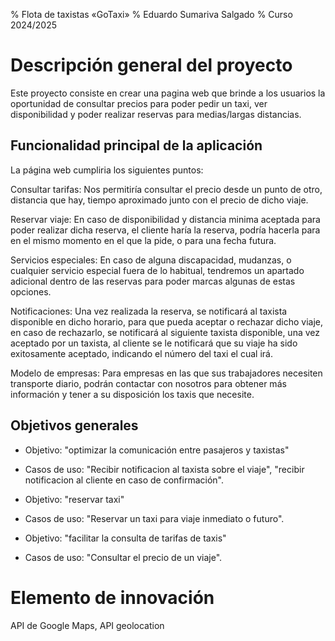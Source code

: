 % Flota de taxistas «GoTaxi»
% Eduardo Sumariva Salgado
% Curso 2024/2025

# Descripción general del proyecto

Este proyecto consiste en crear una pagina web que brinde a los usuarios la oportunidad de consultar precios para 
poder pedir un taxi, ver disponibilidad y poder realizar reservas para medias/largas distancias.

## Funcionalidad principal de la aplicación

La página web cumpliria los siguientes puntos:

Consultar tarifas: Nos permitiría consultar el precio desde un punto de otro, distancia que hay, tiempo aproximado junto con el precio de dicho viaje.

Reservar viaje: En caso de disponibilidad y distancia minima aceptada para poder realizar dicha reserva, el cliente haría
la reserva, podría hacerla para en el mismo momento en el que la pide, o para una fecha futura.

Servicios especiales: En caso de alguna discapacidad, mudanzas, o cualquier servicio especial fuera de lo habitual, tendremos un apartado adicional dentro de las reservas para poder marcas algunas de estas opciones.

Notificaciones: Una vez realizada la reserva, se notificará al taxista disponible en dicho horario, para que pueda aceptar
o rechazar dicho viaje, en caso de rechazarlo, se notificará al siguiente taxista disponible, una vez aceptado por un taxista, al cliente se le notificará que su viaje ha sido exitosamente aceptado, indicando el número del taxi el cual irá.

Modelo de empresas: Para empresas en las que sus trabajadores necesiten transporte diario, podrán contactar con nosotros para obtener más información y tener a su disposición los taxis que necesite.


## Objetivos generales


* Objetivo: "optimizar la comunicación entre pasajeros y taxistas"
* Casos de uso: "Recibir notificacion al taxista sobre el viaje", "recibir notificacion al cliente en caso de confirmación".

* Objetivo: "reservar taxi"
* Casos de uso: "Reservar un taxi para viaje inmediato o futuro".

* Objetivo: "facilitar la consulta de tarifas de taxis"
* Casos de uso: "Consultar el precio de un viaje".

# Elemento de innovación

API de Google Maps, API geolocation

